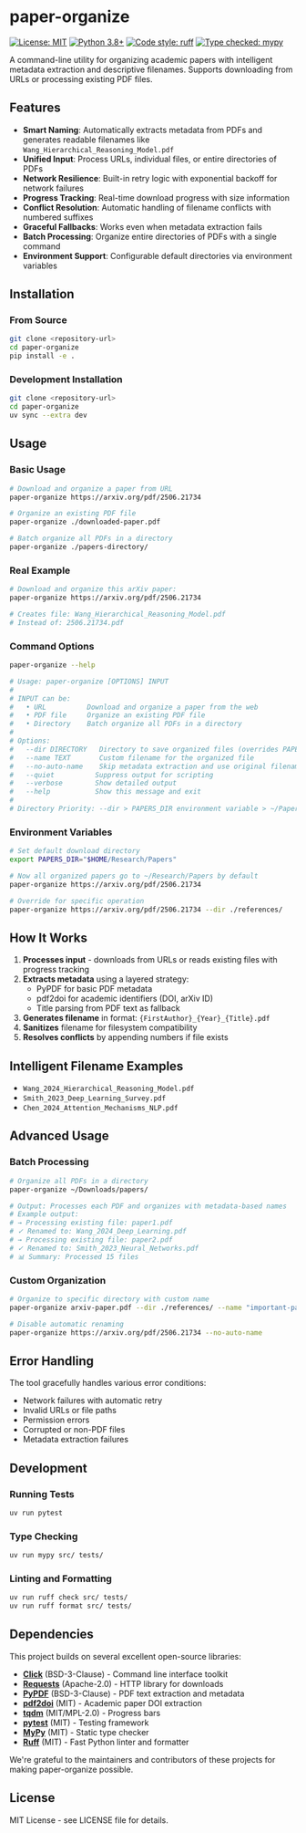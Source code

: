 # paper-organize

[![License: MIT](https://img.shields.io/badge/License-MIT-yellow.svg)](https://opensource.org/licenses/MIT)
[![Python 3.8+](https://img.shields.io/badge/python-3.8+-blue.svg)](https://www.python.org/downloads/)
[![Code style: ruff](https://img.shields.io/badge/code%20style-ruff-000000.svg)](https://github.com/astral-sh/ruff)
[![Type checked: mypy](https://img.shields.io/badge/type%20checked-mypy-blue.svg)](https://mypy-lang.org/)

A command-line utility for organizing academic papers with intelligent metadata extraction and descriptive filenames. Supports downloading from URLs or processing existing PDF files.

## Features

- **Smart Naming**: Automatically extracts metadata from PDFs and generates readable filenames like `Wang_Hierarchical_Reasoning_Model.pdf`
- **Unified Input**: Process URLs, individual files, or entire directories of PDFs
- **Network Resilience**: Built-in retry logic with exponential backoff for network failures  
- **Progress Tracking**: Real-time download progress with size information
- **Conflict Resolution**: Automatic handling of filename conflicts with numbered suffixes
- **Graceful Fallbacks**: Works even when metadata extraction fails
- **Batch Processing**: Organize entire directories of PDFs with a single command
- **Environment Support**: Configurable default directories via environment variables

## Installation

### From Source
```bash
git clone <repository-url>
cd paper-organize
pip install -e .
```

### Development Installation
```bash
git clone <repository-url>
cd paper-organize
uv sync --extra dev
```

## Usage

### Basic Usage
```bash
# Download and organize a paper from URL
paper-organize https://arxiv.org/pdf/2506.21734

# Organize an existing PDF file
paper-organize ./downloaded-paper.pdf

# Batch organize all PDFs in a directory
paper-organize ./papers-directory/
```

### Real Example
```bash
# Download and organize this arXiv paper:
paper-organize https://arxiv.org/pdf/2506.21734

# Creates file: Wang_Hierarchical_Reasoning_Model.pdf
# Instead of: 2506.21734.pdf
```

### Command Options
```bash
paper-organize --help

# Usage: paper-organize [OPTIONS] INPUT
#
# INPUT can be:
#   • URL          Download and organize a paper from the web
#   • PDF file     Organize an existing PDF file  
#   • Directory    Batch organize all PDFs in a directory
# 
# Options:
#   --dir DIRECTORY   Directory to save organized files (overrides PAPERS_DIR)
#   --name TEXT       Custom filename for the organized file
#   --no-auto-name    Skip metadata extraction and use original filename
#   --quiet          Suppress output for scripting
#   --verbose        Show detailed output
#   --help           Show this message and exit
#
# Directory Priority: --dir > PAPERS_DIR environment variable > ~/Papers (default)
```

### Environment Variables
```bash
# Set default download directory
export PAPERS_DIR="$HOME/Research/Papers"

# Now all organized papers go to ~/Research/Papers by default
paper-organize https://arxiv.org/pdf/2506.21734

# Override for specific operation
paper-organize https://arxiv.org/pdf/2506.21734 --dir ./references/
```


## How It Works

1. **Processes input** - downloads from URLs or reads existing files with progress tracking
2. **Extracts metadata** using a layered strategy:
   - PyPDF for basic PDF metadata
   - pdf2doi for academic identifiers (DOI, arXiv ID)
   - Title parsing from PDF text as fallback
3. **Generates filename** in format: `{FirstAuthor}_{Year}_{Title}.pdf`
4. **Sanitizes** filename for filesystem compatibility
5. **Resolves conflicts** by appending numbers if file exists

## Intelligent Filename Examples

- `Wang_2024_Hierarchical_Reasoning_Model.pdf`
- `Smith_2023_Deep_Learning_Survey.pdf`
- `Chen_2024_Attention_Mechanisms_NLP.pdf`

## Advanced Usage

### Batch Processing
```bash
# Organize all PDFs in a directory
paper-organize ~/Downloads/papers/

# Output: Processes each PDF and organizes with metadata-based names
# Example output:
# → Processing existing file: paper1.pdf
# ✓ Renamed to: Wang_2024_Deep_Learning.pdf
# → Processing existing file: paper2.pdf  
# ✓ Renamed to: Smith_2023_Neural_Networks.pdf
# 📊 Summary: Processed 15 files
```

### Custom Organization
```bash
# Organize to specific directory with custom name
paper-organize arxiv-paper.pdf --dir ./references/ --name "important-paper"

# Disable automatic renaming
paper-organize https://arxiv.org/pdf/2506.21734 --no-auto-name
```

## Error Handling

The tool gracefully handles various error conditions:
- Network failures with automatic retry
- Invalid URLs or file paths  
- Permission errors
- Corrupted or non-PDF files
- Metadata extraction failures

## Development

### Running Tests
```bash
uv run pytest
```

### Type Checking
```bash
uv run mypy src/ tests/
```

### Linting and Formatting
```bash
uv run ruff check src/ tests/
uv run ruff format src/ tests/
```

## Dependencies

This project builds on several excellent open-source libraries:

- **[Click](https://github.com/pallets/click)** (BSD-3-Clause) - Command line interface toolkit
- **[Requests](https://github.com/psf/requests)** (Apache-2.0) - HTTP library for downloads
- **[PyPDF](https://github.com/py-pdf/pypdf)** (BSD-3-Clause) - PDF text extraction and metadata
- **[pdf2doi](https://github.com/pdf2doi/pdf2doi)** (MIT) - Academic paper DOI extraction
- **[tqdm](https://github.com/tqdm/tqdm)** (MIT/MPL-2.0) - Progress bars
- **[pytest](https://github.com/pytest-dev/pytest)** (MIT) - Testing framework
- **[MyPy](https://github.com/python/mypy)** (MIT) - Static type checker
- **[Ruff](https://github.com/astral-sh/ruff)** (MIT) - Fast Python linter and formatter

We're grateful to the maintainers and contributors of these projects for making paper-organize possible.

## License

MIT License - see LICENSE file for details.